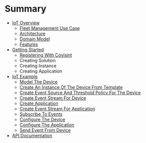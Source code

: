 # Summary

* [IoT Overview](README.md)
   * [Fleet Management Use Case](fleet_management_use_case.md)
   * [Architecture](iot_architecture.md)
   * [Domain Model](iot_domain_model.md)
   * [Features](features.md)
* [Getting Started](getting_started.md)
   * [Registering With Covisint](registering_with_covisint.md)
   * Creating Solution
   * Creating Instance
   * Creating Application
* [IoT Example](iot_use_case.md)
   * [Model The Device](model_the_device.md)
   * [Create An Instance Of The Device From Template](create_an_instance_of_the_device_from_template.md)
   * [Create Event Source And Threshold Policy For The Device](create_event_source_and_threshold_policy_for_the_device.md)
   * [Create Event Stream For Device](create_event_stream_for_device.md)
   * [Create Application](create_application.md)
   * [Create Event Stream For Application](create_event_stream_for_application.md)
   * [Subscribe To Events](subscribe_to_events.md)
   * [Configure The Device](configure_the_device.md)
   * [Configure The Application](configure_the_application.md)
   * [Send Event From Device](send_event_from_device.md)
* [API Documentation](api_reference_guide.md)

